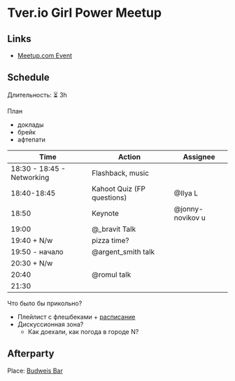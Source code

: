# Tver.io Girl Power Meetup

## Links

* [Meetup.com Event](https://www.meetup.com/tverio/events/262264900/)

## Schedule

Длительность: ⏳ 3h

План

* доклады
* брейк
* афтепати

| Time                       | Action                     | Assignee         |
| -------------------------- | -------------------------- | ---------------- |
| 18:30 - 18:45 - Networking | Flashback, music           |                  |
| 18:40-18:45                | Kahoot Quiz (FP questions) | @Ilya L          |
| 18:50                      | Keynote                    | @jonny-novikov u |
| 19:00                      | @_bravit Talk              |                  |
| 19:40 + N/w                | pizza time?                |                  |
| 19:50 - начало             | @argent_smith talk         |                  |
| 20:30 + N/w                |                            |                  |
| 20:40                      | @romul talk                |                  |
| 21:30                      |                            |                  |

Что было бы прикольно?

* Плейлист с флешбеками + [расписание](http://dev0.cc/start)
* Дискуссионная зона?
  + Как доехали, как погода в городе N?
  
## Afterparty

Place: [Budweis Bar](http://budweisbar.ru/)
